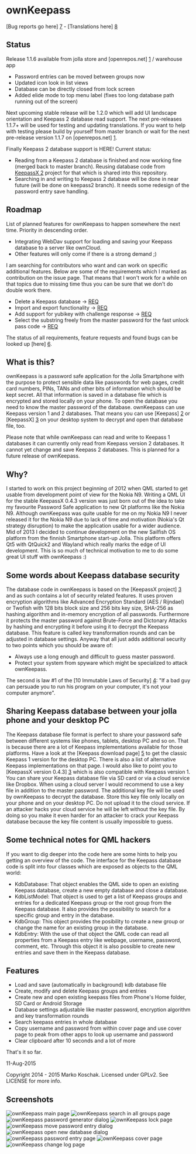 ownKeepass
==========

[Bug reports go here] [7] - [Translations here] [8]

Status
------

Release 1.1.6 available from jolla store and [openrepos.net] [1] / warehouse app
* Password entries can be moved between groups now
* Updated icon look in list views
* Database can be directly closed from lock screen
* Added elide mode to top menu label (fixes too long database path running out of the screen)

Next upcoming stable release will be 1.2.0 which will add UI landscape orientation and Keepass 2 database read support. The next pre-releases 1.1.7+ will be used for testing and updating translations. If you want to help with testing please build by yourself from master branch or wait for the next pre-release version 1.1.7 on [openrepos.net] [1].

Finally Keepass 2 database support is HERE! Current status:
* Reading from a Keepass 2 database is finished and now working fine (merged back to master branch). Reusing database code from [KeepassX 2][3] project for that which is shared into this repository.
* Searching in and writing to Keepass 2 database will be done in near future (will be done on keepass2 branch). It needs some redesign of the password entry save handling.

Roadmap
-------

List of planned features for ownKeepass to happen somewhere the next time. Priority
in descending order.

*   Integrating WebDav support for loading and saving your Keepass database to a server like ownCloud.
*   Other features will only come if there is a strong demand ;)

I am searching for contributors who want and can work on specific additional features. Below are some of the requirements which I marked as contribution on the issue page. That means that I won't work for a while on that topics due to missing time thus you can be sure that we don't do double work there.
*   Delete a Keepass database -> [REQ](https://github.com/jobe-m/ownkeepass/issues/64)
*   Import and export functionality -> [REQ](https://github.com/jobe-m/ownkeepass/issues/44)
*   Add support for yubikey with challenge response -> [REQ](https://github.com/jobe-m/ownkeepass/issues/95)
*   Select the substring freely from the master password for the fast unlock pass code -> [REQ](https://github.com/jobe-m/ownkeepass/issues/85)

The status of all requirements, feature requests and found bugs can be looked up [here] [6].

What is this?
-------------

ownKeepass is a password safe application for the Jolla Smartphone with the purpose to
protect sensible data like passwords for web pages, credit card numbers,
PINs, TANs and other bits of information which should be kept secret. All that information
is saved in a database file which is encrypted and stored locally on your phone. To open
the database you need to know the master password of the database. ownKeepass can use Keepass
version 1 and 2 databases. That means you can use [Keepass] [2] or [KeepassX] [3] on your desktop 
system to decrypt and open that database file, too.

Please note that while ownKeepass can read and write to Keepass 1 databases it can currently only
read from Keepass version 2 databases. It cannot yet change and save Keepass 2 databases.
This is planned for a future release of ownKeepass.

Why?
----

I started to work on this project beginning of 2012 when QML started to get usable from development point
of view for the Nokia N9. Writing a QML UI for the stable KeepassX 0.4.3 version was just born out of the
idea to take my favourite Password Safe application to new Qt platforms like the Nokia N9. Although
ownKeepass was quite usable for me on my Nokia N9 I never released it for the Nokia N9 due to lack of
time and motivation (Nokia's Qt strategy disruption) to make the application usable for a wider audience.
Mid of 2013 I decided to continue development on the new Sailfish OS platform from the finnish Smartphone
start-up Jolla. This platform offers Qt5 with QtQuick2 and Wayland which really marks the edge of UI
development. This is so much of technical motivation to me to do some great UI stuff with ownKeepass :)

Some words about Keepass database security
------------------------------------------

The database code in ownKeepass is based on the [KeepassX project] [3] and as such contains a lot of
security related features. It uses proven encryption algorithms like Advanced Encryption Standard
(AES / Rijndael) or Twofish with 128 bits block size and 256 bits key size, SHA-256 as hashing
algorithm and in-memory encryption of all passwords. Furthermore it protects the master
password against Brute-Force and Dictonary Attacks by hashing and encrypting it before
using it to decrypt the Keepass database. This feature is called key transformation rounds and can be
adjusted in database settings. Anyway that all just adds additional security to two points which
you should be aware of:

*   Always use a long enough and difficult to guess master password.
*   Protect your system from spyware which might be specialized to attack ownKeepass.

The second is law #1 of the [10 Immutable Laws of Security] [4]: "If a bad guy can persuade you to run
his program on your computer, it's not your computer anymore".

Sharing Keepass database between your jolla phone and your desktop PC
---------------------------------------------------------------------

The Keepass database file format is perfect to share your password safe between different
systems like phones, tablets, desktop PC and so on. That is because there are a lot of Keepass
implementations available for those platforms. Have a look at the [Keepass download page] [5] to get the classic Keepass 1
version for the desktop PC. There is also a list of alternative Keepass implementations on that page.
I would also like to point you to [KeepassX version 0.4.3] [3] which is also
compatible with Keepass version 1.
You can share your Keepass database file via SD card or via a cloud service like Dropbox.
When using a cloud server I would recommend to use a key file in addition to the master password.
The additional key file will be used by ownKeepass to decrypt the database. Store this key file
only locally on your phone and on your desktop PC. Do not upload it to the cloud service. If an attacker
hacks your cloud service he will be left without the key file. By doing so you make it even
harder for an attacker to crack your Keepass database because the key file content is usually
impossible to guess.

Some technical notes for QML hackers
------------------------------------

If you want to dig deeper into the code here are some hints to help you getting an overview of the code. The interface for
the Keepass database code is split into four classes which are exposed as objects to the QML world:

*   KdbDatabase:
    That object enables the QML side to open an existing Keepass database, create a new empty
    database and close a database.
*   KdbListModel:
    That object is used to get a list of Keepass groups and entries for a dedicated Keepass
    group or the root group from the Keepass database. It also provides the possibility to search
    for a specific group and entry in the database.
*   KdbGroup:
    This object provides the posibility to create a new group or change the name for an existing
    group in the database.
*   KdbEntry:
    With the use of that object the QML code can read all properties from a Keepass entry like
    webpage, username, password, comment, etc. Through this object it is also possible to create
    new entries and save them in the Keepass database.

Features
--------

*   Load and save (automatically in background) kdb database file
*   Create, modify and delete Keepass groups and entries
*   Create new and open existing keepass files from Phone's Home folder, SD Card or Android Storage
*   Database settings adjustable like master password, encryption algorithm and key transformation rounds
*   Search keepass entries in whole database
*   Copy username and password from within cover page and use cover page to peak from other apps to
    look up username and password
*   Clear clipboard after 10 seconds and a lot of more

That's it so far.

11-Aug-2015

Copyright 2014 - 2015 Marko Koschak. Licensed under GPLv2. See LICENSE for more info.

[1]: https://openrepos.net/content/jobe/ownkeepass                     "Beta and testing releases"
[2]: http://www.keepass.info/help/v1/setup.html                        "Official Keepass homepage for version 1"
[3]: http://www.keepassx.org                                           "KeepassX project homepage"
[4]: http://technet.microsoft.com/en-us/library/cc722487.aspx          "10 Immutable Laws of Security"
[5]: http://www.keepass.info/download.html                             "Download classic Keepass"
[6]: https://github.com/jobe-m/ownkeepass/milestones                   "Status of next major ownKeepass releases"
[7]: https://github.com/jobe-m/ownkeepass/issues
[8]: https://www.transifex.com/projects/p/jobe_m-ownKeepass/

Screenshots
-----------

![ownKeepass main page](http://www.tisno.de/images/stories/myworld/ownkeepass/ownkeepass_1.png)
![ownKeepass search in all groups page](http://www.tisno.de/images/stories/myworld/ownkeepass/ownkeepass_2.png)
![ownKeepass password generator dialog](http://www.tisno.de/images/stories/myworld/ownkeepass/ownkeepass_3.png)
![ownKeepass lock page](http://www.tisno.de/images/stories/myworld/ownkeepass/ownkeepass_4.png)
![ownKeepass move password entry dialog](http://www.tisno.de/images/stories/myworld/ownkeepass/ownkeepass_5.png)
![ownKeepass open new database dialog](http://www.tisno.de/images/stories/myworld/ownkeepass/ownkeepass_6.png)
![ownKeepass password entry page](http://www.tisno.de/images/stories/myworld/ownkeepass/ownkeepass_7.png)
![ownKeepass cover page](http://www.tisno.de/images/stories/myworld/ownkeepass/ownkeepass_8.png)
![ownKeepass change log page](http://www.tisno.de/images/stories/myworld/ownkeepass/ownkeepass_9.png)
